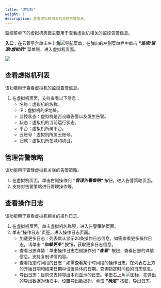 ```yaml
---
title: "虚拟机"
weight: 1
description: 查看虚拟机相关的监控告警信息。
---
```


监控菜单下的虚拟机页面主要用于查看虚拟机相关的监控告警信息。

**入口**：在云管平台单击左上角![](../../../images/intro/nav.png)导航菜单，在弹出的左侧菜单栏中单击 **_"监控/资源/虚拟机"_** 菜单项，进入虚拟机页面。

![](../../../images/monitor/server.png)

## 查看虚拟机列表

该功能用于查看虚拟机的监控告警信息。

1. 在虚拟机页面，支持查看以下信息：
    - 名称：虚拟机的名称。
    - IP：虚拟机的IP地址。
    - 监控状态：虚拟机是否设置告警以及发生告警。
    - 状态：虚拟机的当前运行状态。
    - 平台：虚拟机所属平台。
    - 云账号：虚拟机所属云账号。
    - 归属：虚拟机所在域和项目。

## 管理告警策略

该功能用于管理虚拟机关联的告警策略。

1. 在虚拟机页面，单击右侧操作列 **_"管理告警策略"_** 按钮，进入告警策略页面。
2. 支持对告警策略进行管理操作等。

## 查看操作日志

该功能用于查看虚拟机相关的操作日志。

1. 在虚拟机页面，单击虚拟机名称项，进入告警策略页面。
2. 单击“操作日志”页签，进入操作日志页面。
    - 加载更多日志：列表默认显示20条操作日志信息，如需查看更多操作日志，请单击 **_"加载更多"_** 按钮，获取更多日志信息。
    - 查看日志详情：单击操作日志右侧操作列 **_"查看"_** 按钮，查看日志的详情信息。支持复制详情内容。
    - 查看指定时间段的日志：如需查看某个时间段的操作日志，在列表右上方的开始日期和结束日期中设置具体的日期，查询指定时间段的日志信息。
    - 导出日志：目前仅支持导出本页显示的日志。单击右上角![](../../../images/system/download.png)图标，在弹出的导出数据对话框中，设置导出数据列，单击 **_"确定"_** 按钮，导出日志。



